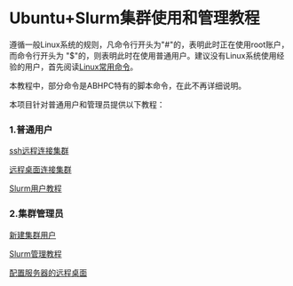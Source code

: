 # Ubuntu+Slurm集群使用和管理教程

遵循一般Linux系统的规则，凡命令行开头为"#"的，表明此时正在使用root账户，而命令行开头为
 "$"的，则表明此时在使用普通用户。建议没有Linux系统使用经验的用户，首先阅读[Linux常用命令](Linux常用命令.md)。

本教程中，部分命令是ABHPC特有的脚本命令，在此不再详细说明。

本项目针对普通用户和管理员提供以下教程：

### 1.普通用户

[ssh远程连接集群](ssh远程连接集群.md)

[远程桌面连接集群](使用x2go连接Ubuntu远程桌面.md)

[Slurm用户教程](Slurm用户教程.md)

### 2.集群管理员

[新建集群用户](新建集群用户.md)

[Slurm管理教程](Slurm管理教程.md)

[配置服务器的远程桌面](配置服务器的远程桌面.md)
